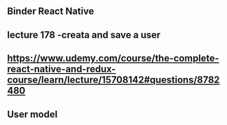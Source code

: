 ## Binder React Native

## lecture 178 -creata and save a user

## https://www.udemy.com/course/the-complete-react-native-and-redux-course/learn/lecture/15708142#questions/8782480

## User model
